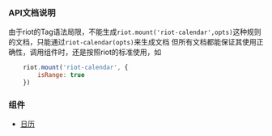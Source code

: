 ### API文档说明
由于riot的Tag语法局限，不能生成`riot.mount('riot-calendar',opts)`这种规则的文档，只能通过`riot-calendar(opts)`来生成文档
但所有文档都能保证其使用正确性，调用组件时，还是按照riot的标准使用，如

```javascript
    riot.mount('riot-calendar', {
        isRange: true
    })
```
### 组件
- [日历](./global.html#riot-calendar)